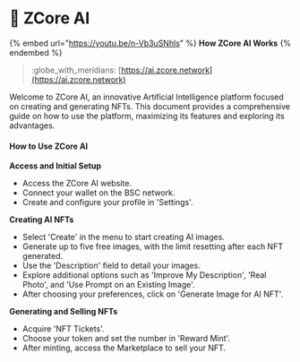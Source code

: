 # 🤖 ZCore AI

{% embed url="https://youtu.be/n-Vb3uSNhls" %}
**How ZCore AI Works**
{% endembed %}

> :globe\_with\_meridians: [https://ai.zcore.network](https://ai.zcore.network)

Welcome to ZCore AI, an innovative Artificial Intelligence platform focused on creating and generating NFTs. This document provides a comprehensive guide on how to use the platform, maximizing its features and exploring its advantages.

#### How to Use ZCore AI

**Access and Initial Setup**

* Access the ZCore AI website.
* Connect your wallet on the BSC network.
* Create and configure your profile in 'Settings'.

**Creating AI NFTs**

* Select 'Create' in the menu to start creating AI images.
* Generate up to five free images, with the limit resetting after each NFT generated.
* Use the 'Description' field to detail your images.
* Explore additional options such as 'Improve My Description', 'Real Photo', and 'Use Prompt on an Existing Image'.
* After choosing your preferences, click on 'Generate Image for AI NFT'.

**Generating and Selling NFTs**

* Acquire 'NFT Tickets'.
* Choose your token and set the number in 'Reward Mint'.
* After minting, access the Marketplace to sell your NFT.
